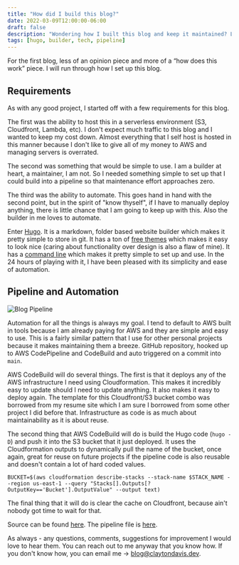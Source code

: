 ```yaml
---
title: "How did I build this blog?"
date: 2022-03-09T12:00:00-06:00
draft: false
description: "Wondering how I built this blog and keep it maintained? Look no farther"
tags: [hugo, builder, tech, pipeline]
---
```


For the first blog, less of an opinion piece and more of a “how does this work” piece. I will run through how I set up this blog.

## Requirements

As with any good project, I started off with a few requirements for this blog. 

The first was the ability to host this in a serverless environment (S3, Cloudfront, Lambda, etc). I don't expect much traffic to this blog and I wanted to keep my cost down. Almost everything that I self host is hosted in this manner because I don't like to give all of my money to AWS and managing servers is overrated.

The second was something that would be simple to use. I am a builder at heart, a maintainer, I am not. So I needed something simple to set up that I could build into a pipeline so that maintenance effort approaches zero.

The third was the ability to automate. This goes hand in hand with the second point, but in the spirit of "know thyself", if I have to manually deploy anything, there is little chance that I am going to keep up with this. Also the builder in me loves to automate.

Enter [Hugo](https://gohugo.io/). It is a markdown, folder based website builder which makes it pretty simple to store in git. It has a ton of [free themes](https://themes.gohugo.io/) which makes it easy to look nice (caring about functionality over design is also a flaw of mine). It has a [command line](https://gohugo.io/commands/hugo/) which makes it pretty simple to set up and use. In the 24 hours of playing with it, I have been pleased with its simplicity and ease of automation.

## Pipeline and Automation

![Blog Pipeline](/images/post01-BlogPipeline.png)

Automation for all the things is always my goal. I tend to default to AWS built in tools because I am already paying for AWS and they are simple and easy to use. This is a fairly similar pattern that I use for other personal projects because it makes maintaining them a breeze. GitHub repository, hooked up to AWS CodePipeline and CodeBuild and auto triggered on a commit into `main`.

AWS CodeBuild will do several things. The first is that it deploys any of the AWS infrastructure I need using Cloudformation. This makes it incredibly easy to update should I need to update anything. It also makes it easy to deploy again. The template for this Cloudfront/S3 bucket combo was borrowed from my resume site which I am sure I borrowed from some other project I did before that. Infrastructure as code is as much about maintainability as it is about reuse.

The second thing that AWS CodeBuild will do is build the Hugo code (`hugo -D`) and push it into the S3 bucket that it just deployed. It uses the Cloudformation outputs to dynamically pull the name of the bucket, once again, great for reuse on future projects if the pipeline code is also reusable and doesn't contain a lot of hard coded values.

```
BUCKET=$(aws cloudformation describe-stacks --stack-name $STACK_NAME --region us-east-1 --query "Stacks[].Outputs[?OutputKey=='Bucket'].OutputValue" --output text)
```

The final thing that it will do is clear the cache on Cloudfront, because ain't nobody got time to wait for that.

Source can be found [here](https://github.com/davis190/blog-app). The pipeline file is [here](https://github.com/davis190/blog-app/blob/main/aws/buildspec.yml).

As always - any questions, comments, suggestions for improvement I would love to hear them. You can reach out to me anyway that you know how. If you don't know how, you can email me -> blog@claytondavis.dev.

